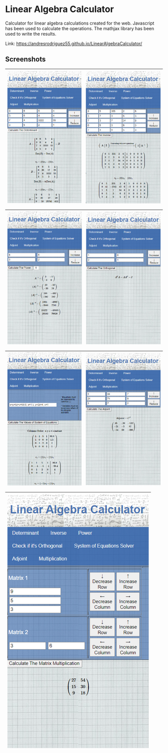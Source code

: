 # Linear Algebra Calculator

Calculator for linear algebra calculations created for the web. Javascript has been used to calculate the operations. The mathjax library has been used to write the results.

Link: https://andresrodriguez55.github.io/LinearAlgebraCalculator/

## Screenshots

| ![](images/1.png) | ![](images/2.png) | 
|:---:|:---:|

![](images/3.png) | ![](images/4.png) |
|:---:|:---:|

![](images/5.png) | ![](images/6.png) |
|:---:|:---:|

![](images/7.png) |
|:---:|
